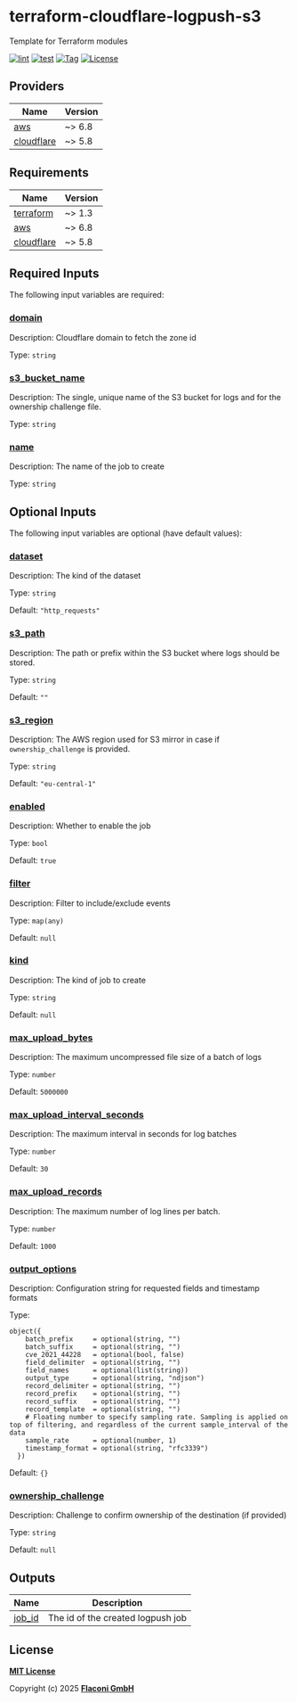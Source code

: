 # terraform-cloudflare-logpush-s3

Template for Terraform modules

[![lint](https://github.com/flaconi/terraform-cloudflare-logpush-s3/workflows/lint/badge.svg)](https://github.com/flaconi/terraform-cloudflare-logpush-s3/actions?query=workflow%3Alint)
[![test](https://github.com/flaconi/terraform-cloudflare-logpush-s3/workflows/test/badge.svg)](https://github.com/flaconi/terraform-cloudflare-logpush-s3/actions?query=workflow%3Atest)
[![Tag](https://img.shields.io/github/tag/flaconi/terraform-cloudflare-logpush-s3.svg)](https://github.com/flaconi/terraform-cloudflare-logpush-s3/releases)
[![License](https://img.shields.io/badge/license-MIT-blue.svg)](https://opensource.org/licenses/MIT)

<!-- TFDOCS_HEADER_START -->


<!-- TFDOCS_HEADER_END -->

<!-- TFDOCS_PROVIDER_START -->
## Providers

| Name | Version |
|------|---------|
| <a name="provider_aws"></a> [aws](#provider\_aws) | ~> 6.8 |
| <a name="provider_cloudflare"></a> [cloudflare](#provider\_cloudflare) | ~> 5.8 |

<!-- TFDOCS_PROVIDER_END -->

<!-- TFDOCS_REQUIREMENTS_START -->
## Requirements

| Name | Version |
|------|---------|
| <a name="requirement_terraform"></a> [terraform](#requirement\_terraform) | ~> 1.3 |
| <a name="requirement_aws"></a> [aws](#requirement\_aws) | ~> 6.8 |
| <a name="requirement_cloudflare"></a> [cloudflare](#requirement\_cloudflare) | ~> 5.8 |

<!-- TFDOCS_REQUIREMENTS_END -->

<!-- TFDOCS_INPUTS_START -->
## Required Inputs

The following input variables are required:

### <a name="input_domain"></a> [domain](#input\_domain)

Description: Cloudflare domain to fetch the zone id

Type: `string`

### <a name="input_s3_bucket_name"></a> [s3\_bucket\_name](#input\_s3\_bucket\_name)

Description: The single, unique name of the S3 bucket for logs and for the ownership challenge file.

Type: `string`

### <a name="input_name"></a> [name](#input\_name)

Description: The name of the job to create

Type: `string`

## Optional Inputs

The following input variables are optional (have default values):

### <a name="input_dataset"></a> [dataset](#input\_dataset)

Description: The kind of the dataset

Type: `string`

Default: `"http_requests"`

### <a name="input_s3_path"></a> [s3\_path](#input\_s3\_path)

Description: The path or prefix within the S3 bucket where logs should be stored.

Type: `string`

Default: `""`

### <a name="input_s3_region"></a> [s3\_region](#input\_s3\_region)

Description: The AWS region used for S3 mirror in case if `ownership_challenge` is provided.

Type: `string`

Default: `"eu-central-1"`

### <a name="input_enabled"></a> [enabled](#input\_enabled)

Description: Whether to enable the job

Type: `bool`

Default: `true`

### <a name="input_filter"></a> [filter](#input\_filter)

Description: Filter to include/exclude events

Type: `map(any)`

Default: `null`

### <a name="input_kind"></a> [kind](#input\_kind)

Description: The kind of job to create

Type: `string`

Default: `null`

### <a name="input_max_upload_bytes"></a> [max\_upload\_bytes](#input\_max\_upload\_bytes)

Description: The maximum uncompressed file size of a batch of logs

Type: `number`

Default: `5000000`

### <a name="input_max_upload_interval_seconds"></a> [max\_upload\_interval\_seconds](#input\_max\_upload\_interval\_seconds)

Description: The maximum interval in seconds for log batches

Type: `number`

Default: `30`

### <a name="input_max_upload_records"></a> [max\_upload\_records](#input\_max\_upload\_records)

Description: The maximum number of log lines per batch.

Type: `number`

Default: `1000`

### <a name="input_output_options"></a> [output\_options](#input\_output\_options)

Description: Configuration string for requested fields and timestamp formats

Type:

```hcl
object({
    batch_prefix     = optional(string, "")
    batch_suffix     = optional(string, "")
    cve_2021_44228   = optional(bool, false)
    field_delimiter  = optional(string, "")
    field_names      = optional(list(string))
    output_type      = optional(string, "ndjson")
    record_delimiter = optional(string, "")
    record_prefix    = optional(string, "")
    record_suffix    = optional(string, "")
    record_template  = optional(string, "")
    # Floating number to specify sampling rate. Sampling is applied on top of filtering, and regardless of the current sample_interval of the data
    sample_rate      = optional(number, 1)
    timestamp_format = optional(string, "rfc3339")
  })
```

Default: `{}`

### <a name="input_ownership_challenge"></a> [ownership\_challenge](#input\_ownership\_challenge)

Description: Challenge to confirm ownership of the destination (if provided)

Type: `string`

Default: `null`

<!-- TFDOCS_INPUTS_END -->

<!-- TFDOCS_OUTPUTS_START -->
## Outputs

| Name | Description |
|------|-------------|
| <a name="output_job_id"></a> [job\_id](#output\_job\_id) | The id of the created logpush job |

<!-- TFDOCS_OUTPUTS_END -->

## License

**[MIT License](LICENSE)**

Copyright (c) 2025 **[Flaconi GmbH](https://github.com/flaconi)**
